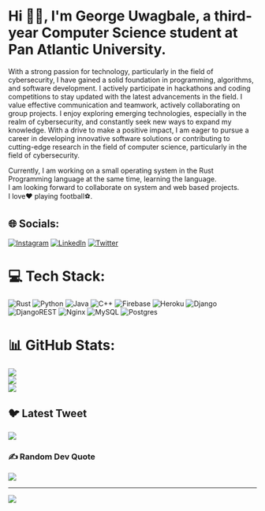 # Hi 👋🏾, I'm George Uwagbale, a third-year Computer Science student at Pan Atlantic University. 
With a strong passion for technology, particularly in the field of cybersecurity, I have gained a solid foundation in programming, algorithms, and software development. I actively participate in hackathons and coding competitions to stay updated with the latest advancements in the field. I value effective communication and teamwork, actively collaborating on group projects. I enjoy exploring emerging technologies, especially in the realm of cybersecurity, and constantly seek new ways to expand my knowledge. With a drive to make a positive impact, I am eager to pursue a career in developing innovative software solutions or contributing to cutting-edge research in the field of computer science, particularly in the field of cybersecurity.

Currently, I am working on a small operating system in the Rust Programming language at the same time, learning the language.<br>I am looking forward to collaborate on system and web based projects.<br>I love❤ playing football⚽.


## 🌐 Socials:
[![Instagram](https://img.shields.io/badge/Instagram-%23E4405F.svg?logo=Instagram&logoColor=white)](https://instagram.com/george_uwagbale) [![LinkedIn](https://img.shields.io/badge/LinkedIn-%230077B5.svg?logo=linkedin&logoColor=white)](https://linkedin.com/in/george-uwagbale) [![Twitter](https://img.shields.io/badge/Twitter-%231DA1F2.svg?logo=Twitter&logoColor=white)](https://twitter.com/george_uwagbale) 

# 💻 Tech Stack:
![Rust](https://img.shields.io/badge/rust-%23000000.svg?style=for-the-badge&logo=rust&logoColor=white) ![Python](https://img.shields.io/badge/python-3670A0?style=for-the-badge&logo=python&logoColor=ffdd54) ![Java](https://img.shields.io/badge/java-%23ED8B00.svg?style=for-the-badge&logo=java&logoColor=white) ![C++](https://img.shields.io/badge/c++-%2300599C.svg?style=for-the-badge&logo=c%2B%2B&logoColor=white) ![Firebase](https://img.shields.io/badge/firebase-%23039BE5.svg?style=for-the-badge&logo=firebase) ![Heroku](https://img.shields.io/badge/heroku-%23430098.svg?style=for-the-badge&logo=heroku&logoColor=white) ![Django](https://img.shields.io/badge/django-%23092E20.svg?style=for-the-badge&logo=django&logoColor=white) ![DjangoREST](https://img.shields.io/badge/DJANGO-REST-ff1709?style=for-the-badge&logo=django&logoColor=white&color=ff1709&labelColor=gray) ![Nginx](https://img.shields.io/badge/nginx-%23009639.svg?style=for-the-badge&logo=nginx&logoColor=white) ![MySQL](https://img.shields.io/badge/mysql-%2300f.svg?style=for-the-badge&logo=mysql&logoColor=white) ![Postgres](https://img.shields.io/badge/postgres-%23316192.svg?style=for-the-badge&logo=postgresql&logoColor=white)
# 📊 GitHub Stats:
![](https://github-readme-stats.vercel.app/api?username=georgeuwagbale&theme=radical&hide_border=false&include_all_commits=false&count_private=false)<br/>
![](https://github-readme-streak-stats.herokuapp.com/?user=georgeuwagbale&theme=radical&hide_border=false)<br/>
![](https://github-readme-stats.vercel.app/api/top-langs/?username=georgeuwagbale&theme=radical&hide_border=false&include_all_commits=false&count_private=false&layout=compact)

## 🐦 Latest Tweet
[![](https://gtce.itsvg.in/api?username=george_uwagbale)](https://github.com/VishwaGauravIn/github-twitter-card-embed)

### ✍️ Random Dev Quote
![](https://quotes-github-readme.vercel.app/api?type=horizontal&theme=radical)

---
[![](https://visitcount.itsvg.in/api?id=georgeuwagbale&icon=0&color=0)](https://visitcount.itsvg.in)

<!-- Proudly created with GPRM ( https://gprm.itsvg.in ) -->
